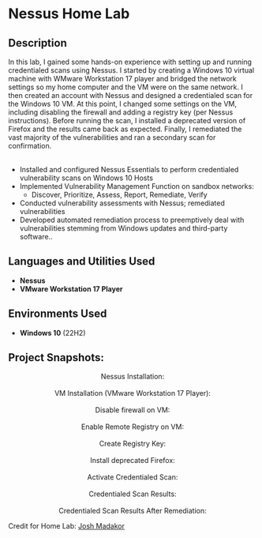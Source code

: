 <h1>Nessus Home Lab</h1>


<h2>Description</h2>
In this lab, I gained some hands-on experience with setting up and running credentialed scans using Nessus.  I started by creating a Windows 10 virtual machine with WMware Workstation 17 player and bridged the network settings so my home computer and the VM were on the same network.  I then created an account with Nessus and designed a credentialed scan for the Windows 10 VM.  At this point, I changed some settings on the VM, including disabling the firewall and adding a registry key (per Nessus instructions).  Before running the scan, I installed a deprecated version of Firefox and the results  came back as expected.  Finally, I remediated the vast majority of the vulnerabilities and ran a secondary scan for confirmation.    
<br /><br>

- Installed and configured Nessus Essentials to perform credentialed vulnerability scans on Windows 10 Hosts<BR>
- Implemented Vulnerability Management Function on sandbox networks:
     - Discover, Prioritize, Assess, Report, Remediate, Verify<br>
- Conducted vulnerability assessments with Nessus; remediated vulnerabilities<br>
- Developed automated remediation process to preemptively deal with vulnerabilities stemming from Windows updates and third-party software.<b></b>.

<h2>Languages and Utilities Used</h2>

- <b>Nessus</b> 
- <b>VMware Workstation 17 Player</b>

<h2>Environments Used </h2>

- <b>Windows 10</b> (22H2)

<h2>Project Snapshots:</h2>

<p align="center">
Nessus Installation: <br/>
<img src=""/>
<br />
<br />
VM Installation (VMware Workstation 17 Player):  <br/>
<img src=""/>
<br />
<br />
Disable firewall on VM: <br/>
<img src=""/>
<br />
<br />
Enable Remote Registry on VM:  <br/>
<img src=""/>
<br />
<br />
Create Registry Key:  <br/>
<img src=""/>
<br />
<br />
Install deprecated Firefox:  <br/>
<img src=""/>
<br />
<br />
Activate Credentialed Scan:  <br/>
<img src=""/>
<br />
<br />
Credentialed Scan Results:  <br/>
<img src=""/>
<br />
<br />
Credentialed Scan Results After Remediation:  <br/>
<img src=""/>
</p>

Credit for Home Lab: [Josh Madakor](https://www.youtube.com/watch?v=lT6Px9zJM3s&t=127s&ab_channel=JoshMadakor)

<!--
 ```diff
- text in red
+ text in green
! text in orange
# text in gray
@@ text in purple (and bold)@@
```
--!>
